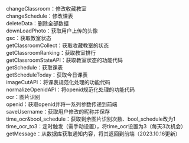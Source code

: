 changeClassroom：修改收藏教室  
changeSchedule：修改课表  
deleteData：删除全部数据  
downLoadPhoto：获取用户上传的头像  
gsc：获取教室状态  
getClassroomCollect：获取收藏教室的状态  
getClassroomRanking：获取教室排行  
getClassroomStateAPI：获取教室状态的功能代码  
getSchedule：获取课表  
getScheduleToday：获取今日课表  
imageCutAPI：将课表规范化处理的功能代码  
normalizeOpenidAPI：将openid规范化处理的功能代码  
ocr：图片识别  
openid：获取openid并将一系列参数传递到前端  
saveUsername：获取用户修改的昵称并保存  
time_ocr&bool_schedule：获取剩余图片识别次数、bool_schedule改为1  
time_ocr_to3：定时触发（需手动设置），将time_ocr设置为3（每天3次机会）  
getMessage：从数据库获取通知内容，将其返回到前端（2023.10.16更新）
